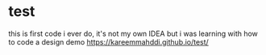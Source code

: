 # test
this is first code i ever do, it's not my own IDEA but i was learning with how to code a design
demo https://kareemmahddi.github.io/test/
